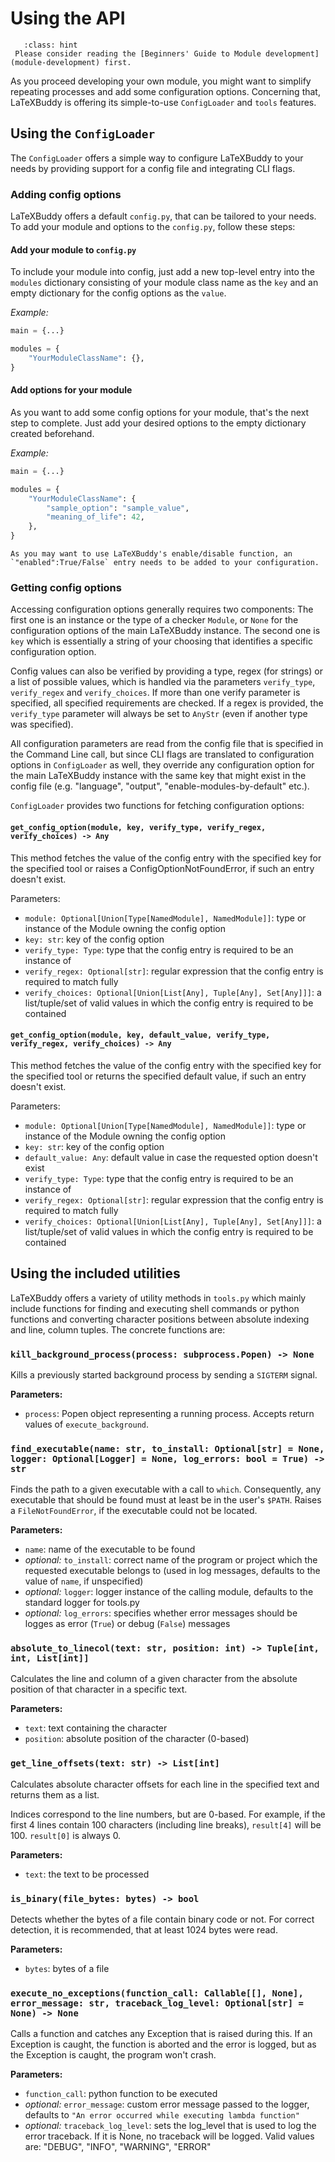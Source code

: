 # Using the API

```{admonition} New to LaTeXBuddy?
   :class: hint
 Please consider reading the [Beginners' Guide to Module development](module-development) first.
```

As you proceed developing your own module, you might want to simplify repeating processes and add some configuration options. Concerning that, LaTeXBuddy is offering its simple-to-use `ConfigLoader` and `tools` features.

## Using the `ConfigLoader`

The `ConfigLoader` offers a simple way to configure LaTeXBuddy to your needs by providing support for a config file and integrating CLI flags.

### Adding config options

LaTeXBuddy offers a default `config.py`, that can be tailored to your needs. To add your module and options to the `config.py`, follow these steps:

#### Add your module to `config.py`

To include your module into config, just add a new top-level entry into the `modules` dictionary consisting of your module class name as the `key` and an empty dictionary for the config options as the `value`.

_Example:_

```py
main = {...}

modules = {
    "YourModuleClassName": {},
}
```

#### Add options for your module

As you want to add some config options for your module, that's the next step to complete. Just add your desired options to the empty dictionary created beforehand.

_Example:_

```py
main = {...}

modules = {
    "YourModuleClassName": {
        "sample_option": "sample_value",
        "meaning_of_life": 42,
    },
}
```

```{note}
As you may want to use LaTeXBuddy's enable/disable function, an `"enabled":True/False` entry needs to be added to your configuration.
```

### Getting config options

Accessing configuration options generally requires two components: The first one is an instance or the type of a checker `Module`, or `None` for the configuration options of the main LaTeXBuddy instance.
The second one is `key` which is essentially a string of your choosing that identifies a specific configuration option.

Config values can also be verified by providing a type, regex (for strings) or a list of possible values, which is handled via the parameters `verify_type`, `verify_regex` and `verify_choices`.
If more than one verify parameter is specified, all specified requirements are checked. If a regex is provided, the `verify_type` parameter will always be set to `AnyStr` (even if another type was specified).

All configuration parameters are read from the config file that is specified in the Command Line call, but since CLI flags are translated to configuration options in `ConfigLoader` as well, they override any configuration option for the main LaTeXBuddy instance with the same key that might exist in the config file (e.g. "language", "output", "enable-modules-by-default" etc.).

`ConfigLoader` provides two functions for fetching configuration options:

#### `get_config_option(module, key, verify_type, verify_regex, verify_choices) -> Any`

This method fetches the value of the config entry with the specified key for the specified tool or raises a ConfigOptionNotFoundError, if such an entry doesn't exist.

Parameters:

- `module: Optional[Union[Type[NamedModule], NamedModule]]`: type or instance of the Module owning the config option
- `key: str`: key of the config option
- `verify_type: Type`: type that the config entry is required to be an instance of
- `verify_regex: Optional[str]`: regular expression that the config entry is required to match fully
- `verify_choices: Optional[Union[List[Any], Tuple[Any], Set[Any]]]`: a list/tuple/set of valid values in which the config entry is required to be contained

#### `get_config_option(module, key, default_value, verify_type, verify_regex, verify_choices) -> Any`

This method fetches the value of the config entry with the specified key for the specified tool or returns the specified default value, if such an entry doesn't exist.

Parameters:

- `module: Optional[Union[Type[NamedModule], NamedModule]]`: type or instance of the Module owning the config option
- `key: str`: key of the config option
- `default_value: Any`: default value in case the requested option doesn't exist
- `verify_type: Type`: type that the config entry is required to be an instance of
- `verify_regex: Optional[str]`: regular expression that the config entry is required to match fully
- `verify_choices: Optional[Union[List[Any], Tuple[Any], Set[Any]]]`: a list/tuple/set of valid values in which the config entry is required to be contained

## Using the included utilities

LaTeXBuddy offers a variety of utility methods in `tools.py` which mainly include functions for finding and executing shell commands or python functions and converting character positions between absolute indexing and line, column tuples. The concrete functions are:

### `kill_background_process(process: subprocess.Popen) -> None`

Kills a previously started background process by sending a `SIGTERM` signal.

**Parameters:**

- `process`: Popen object representing a running process. Accepts return values of `execute_background`.

### `find_executable(name: str, to_install: Optional[str] = None, logger: Optional[Logger] = None, log_errors: bool = True) -> str`

Finds the path to a given executable with a call to `which`. Consequently, any executable that should be found must at least be in the user's `$PATH`.
Raises a `FileNotFoundError`, if the executable could not be located.

**Parameters:**

- `name`: name of the executable to be found
- _optional:_ `to_install`: correct name of the program or project which the requested executable belongs to (used in log messages, defaults to the value of `name`, if unspecified)
- _optional:_ `logger`: logger instance of the calling module, defaults to the standard logger for tools.py
- _optional:_ `log_errors`: specifies whether error messages should be logges as error (`True`) or debug (`False`) messages

### `absolute_to_linecol(text: str, position: int) -> Tuple[int, int, List[int]]`

Calculates the line and column of a given character from the absolute position of that character in a specific text.

**Parameters:**

- `text`: text containing the character
- `position`: absolute position of the character (0-based)

### `get_line_offsets(text: str) -> List[int]`

Calculates absolute character offsets for each line in the specified text and returns them as a list.

Indices correspond to the line numbers, but are 0-based. For example, if the first 4 lines contain 100 characters (including line breaks), `result[4]` will be 100. `result[0]` is always 0.

**Parameters:**

- `text`: the text to be processed

### `is_binary(file_bytes: bytes) -> bool`

Detects whether the bytes of a file contain binary code or not.
For correct detection, it is recommended, that at least 1024 bytes were read.

**Parameters:**

- `bytes`: bytes of a file

### `execute_no_exceptions(function_call: Callable[[], None], error_message: str, traceback_log_level: Optional[str] = None) -> None`

Calls a function and catches any Exception that is raised during this.
If an Exception is caught, the function is aborted and the error is logged, but as the Exception is caught, the program won't crash.

**Parameters:**

- `function_call`: python function to be executed
- _optional:_ `error_message`: custom error message passed to the logger, defaults to `"An error occurred while executing lambda function"`
- _optional:_ `traceback_log_level`: sets the log_level that is used to log the error traceback. If it is None, no traceback will be logged. Valid values are: "DEBUG", "INFO", "WARNING", "ERROR"

